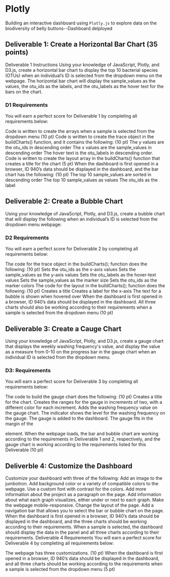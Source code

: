 # Plotly
Building an interactive dashboard using `Plotly.js` to explore data on the biodiversity of belly buttons--Dashboard delployed

## Deliverable 1: Create a Horizontal Bar Chart (35 points)
Deliverable 1 Instructions
Using your knowledge of JavaScript, Plotly, and D3.js, create a horizontal bar chart to display the top 10 bacterial species (OTUs) when an individual’s ID is selected from the dropdown menu on the webpage. The horizontal bar chart will display the sample_values as the values, the otu_ids as the labels, and the otu_labels as the hover text for the bars on the chart.

### D1 Requirements
You will earn a perfect score for Deliverable 1 by completing all requirements below:

Code is written to create the arrays when a sample is selected from the dropdown menu (10 pt)
Code is written to create the trace object in the buildCharts() function, and it contains the following: (10 pt)
The y values are the otu_ids in descending order
The x values are the sample_values in descending order
The hover text is the otu_labels in descending order.
Code is written to create the layout array in the buildCharts() function that creates a title for the chart (5 pt)
When the dashboard is first opened in a browser, ID 940’s data should be displayed in the dashboard, and the bar chart has the following: (10 pt)
The top 10 sample_values are sorted in descending order
The top 10 sample_values as values
The otu_ids as the label

## Deliverable 2: Create a Bubble Chart
Using your knowledge of JavaScript, Plotly, and D3.js, create a bubble chart that will display the following when an individual’s ID is selected from the dropdown menu webpage:

### D2 Requirements 
You will earn a perfect score for Deliverable 2 by completing all requirements below:

The code for the trace object in the buildCharts(); function does the following: (10 pt)
Sets the otu_ids as the x-axis values
Sets the sample_values as the y-axis values
Sets the otu_labels as the hover-text values
Sets the sample_values as the marker size
Sets the otu_ids as the marker colors
The code for the layout in the buildCharts(); function does the following: (10 pt)
Creates a title
Creates a label for the x-axis
The text for a bubble is shown when hovered over
When the dashboard is first opened in a browser, ID 940’s data should be displayed in the dashboard. All three charts should also be working according to their requirements when a sample is selected from the dropdown menu (10 pt)

## Deliverable 3: Create a Cauge Chart
Using your knowledge of JavaScript, Plotly, and D3.js, create a gauge chart that displays the weekly washing frequency's value, and display the value as a measure from 0-10 on the progress bar in the gauge chart when an individual ID is selected from the dropdown menu.
### D3: Requirements
You will earn a perfect score for Deliverable 3 by completing all requirements below:

The code to build the gauge chart does the following: (10 pt)
Creates a title for the chart.
Creates the ranges for the gauge in increments of two, with a different color for each increment.
Adds the washing frequency value on the gauge chart.
The indicator shows the level for the washing frequency on the gauge.
The gauge is added to the dashboard.
The gauge fits in the margin of the <div> element.
When the webpage loads, the bar and bubble chart are working according to the requirements in Deliverable 1 and 2, respectively, and the gauge chart is working according to the requirements listed for this Deliverable (10 pt)

## Deliverble 4: Customize the Dashboard
Customize your dashboard with three of the following:
Add an image to the jumbotron.
Add background color or a variety of compatible colors to the webpage.
Use a custom font with contrast for the colors.
Add more information about the project as a paragraph on the page.
Add information about what each graph visualizes, either under or next to each graph.
Make the webpage mobile-responsive.
Change the layout of the page.
Add a navigation bar that allows you to select the bar or bubble chart on the page.
When the dashboard is first opened in a browser, ID 940’s data should be displayed in the dashboard, and the three charts should be working according to their requirements.
When a sample is selected, the dashboard should display the data in the panel and all three charts according to their requirements.
Deliverable 4 Requirements
You will earn a perfect score for Deliverable 4 by completing all requirements below:

The webpage has three customizations. (10 pt)
When the dashboard is first opened in a browser, ID 940’s data should be displayed in the dashboard, and all three charts should be working according to the requirements when a sample is selected from the dropdown menu (5 pt)